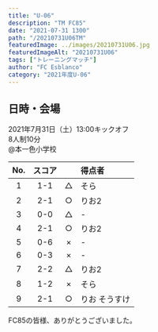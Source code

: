 ```yaml
---
title: "U-06"
description: "TM FC85"
date: "2021-07-31 1300"
path: "/20210731U06TM"
featuredImage: ../images/20210731U06.jpg
featuredImageAlt: "20210731U06"
tags: ["トレーニングマッチ"]
author: "FC Esblanco"
category: "2021年度U-06"
---
```


## 日時・会場

2021年7月31日（土）13:00キックオフ<br>
8人制10分<br>
@本一色小学校

<script src="https://adm.shinobi.jp/s/f9835040bccb6582c56df68b8f5ecca7"></script>

| No.| スコア |   | 得点者  |
|:--:|:------:|:-:|:--------|
| 1  | 1-1 | △ |そら |
| 2  | 2-1 | ○ |りお2 |
| 3  | 0-0 | △ |-|
| 4  | 2-1 | ○ |りお2 |
| 5  | 0-6 | × |- |
| 6  | 0-3 | × |- |
| 7  | 2-2 | △ |りお2 |
| 8  | 1-2 | × |そら |
| 9  | 2-1 | ○ |りお そうすけ|

FC85の皆様、ありがとうございました。
